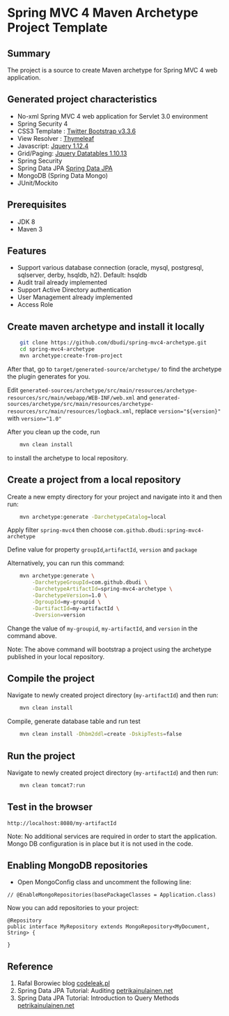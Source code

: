 Spring MVC 4 Maven Archetype Project Template
=============================================

Summary
-------
The project is a source to create Maven archetype for Spring MVC 4 web application.

Generated project characteristics
-------------------------
* No-xml Spring MVC 4 web application for Servlet 3.0 environment
* Spring Security 4
* CSS3 Template : [Twitter Bootstrap v3.3.6](http://getbootstrap.com/)
* View Resolver : [Thymeleaf](http://www.thymeleaf.org/)
* Javascript: [Jquery 1.12.4](http://jquery.com/)
* Grid/Paging: [Jquery Datatables 1.10.13](http://datatables.net/)
* Spring Security
* Spring Data JPA [Spring Data JPA](http://projects.spring.io/spring-data-jpa/)
* MongoDB (Spring Data Mongo)
* JUnit/Mockito

Prerequisites
-------------

- JDK 8
- Maven 3

Features
--------
* Support various database connection (oracle, mysql, postgresql, sqlserver, derby, hsqldb, h2). Default: hsqldb
* Audit trail already implemented
* Support Active Directory authentication
* User Management already implemented
* Access Role

Create maven archetype and install it locally
---------------------------------------------

```bash
    git clone https://github.com/dbudi/spring-mvc4-archetype.git
    cd spring-mvc4-archetype
    mvn archetype:create-from-project
```

After that, go to `target/generated-source/archetype/` to find the archetype the plugin generates for you.

Edit `generated-sources/archetype/src/main/resources/archetype-resources/src/main/webapp/WEB-INF/web.xml` and `generated-sources/archetype/src/main/resources/archetype-resources/src/main/resources/logback.xml`, replace `version="${version}"` with `version="1.0"`

After you clean up the code, run

```bash
    mvn clean install 
```

to install the archetype to local repository. 

Create a project from a local repository
----------------------------------------

Create a new empty directory for your project and navigate into it and then run:

```bash
    mvn archetype:generate -DarchetypeCatalog=local
```

Apply filter `spring-mvc4` then choose `com.github.dbudi:spring-mvc4-archetype`

Define value for property `groupId`,`artifactId`, `version` and `package`

Alternatively, you can run this command:

```bash
    mvn archetype:generate \
        -DarchetypeGroupId=com.github.dbudi \
        -DarchetypeArtifactId=spring-mvc4-archetype \
        -DarchetypeVersion=1.0 \
        -DgroupId=my-groupid \
        -DartifactId=my-artifactId \
        -Dversion=version
```

Change the value of `my-groupid`, `my-artifactId`, and `version` in the command above.

Note: The above command will bootstrap a project using the archetype published in your local repository.

Compile the project
-------------------

Navigate to newly created project directory (`my-artifactId`) and then run:

```bash
	mvn clean install
```
Compile, generate database table and run test

```bash
	mvn clean install -Dhbm2ddl=create -DskipTests=false
```


Run the project
----------------

Navigate to newly created project directory (`my-artifactId`) and then run:

```bash
	mvn clean tomcat7:run
```

Test in the browser
-------------------

	http://localhost:8080/my-artifactId

Note: No additional services are required in order to start the application. Mongo DB configuration is in place but it is not used in the code.

Enabling MongoDB repositories
-----------------------------

* Open MongoConfig class and uncomment the following line:

```
// @EnableMongoRepositories(basePackageClasses = Application.class)
```

Now you can add repositories to your project:

```
@Repository
public interface MyRepository extends MongoRepository<MyDocument, String> {

}
```

Reference
---------
1. Rafal Borowiec blog [codeleak.pl](http://blog.codeleak.pl/2016/01/spring-mvc-4-quickstart-maven-archetype.html)
2. Spring Data JPA Tutorial: Auditing [petrikainulainen.net](https://www.petrikainulainen.net/programming/spring-framework/spring-data-jpa-tutorial-auditing-part-one/)
3. Spring Data JPA Tutorial: Introduction to Query Methods [petrikainulainen.net](https://www.petrikainulainen.net/programming/spring-framework/spring-data-jpa-tutorial-introduction-to-query-methods/)
